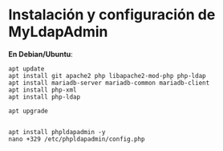 # Instalación y configuración de MyLdapAdmin
**En Debian/Ubuntu**:
```
apt update
apt install git apache2 php libapache2-mod-php php-ldap
apt install mariadb-server mariadb-common mariadb-client
apt install php-xml
apt install php-ldap

apt upgrade


apt install phpldapadmin -y
nano +329 /etc/phpldapadmin/config.php
```




